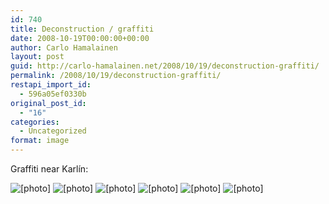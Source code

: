 ```yaml
---
id: 740
title: Deconstruction / graffiti
date: 2008-10-19T00:00:00+00:00
author: Carlo Hamalainen
layout: post
guid: http://carlo-hamalainen.net/2008/10/19/deconstruction-graffiti/
permalink: /2008/10/19/deconstruction-graffiti/
restapi_import_id:
  - 596a05ef0330b
original_post_id:
  - "16"
categories:
  - Uncategorized
format: image
---
```

Graffiti near Karlín:

<img border="0" src="https://i2.wp.com/s3.amazonaws.com/carlo-hamalainen.net/oldblog/blogdata/medium/2008-08-30%2B%2B09-53-50.jpg?w=1100&#038;ssl=1" alt="[photo]" data-recalc-dims="1" /> 



<img border="0" src="https://i0.wp.com/s3.amazonaws.com/carlo-hamalainen.net/oldblog/blogdata/medium/2008-08-30%2B%2B09-54-00.jpg?w=1100&#038;ssl=1" alt="[photo]" data-recalc-dims="1" /> 



<img border="0" src="https://i1.wp.com/s3.amazonaws.com/carlo-hamalainen.net/oldblog/blogdata/medium/2008-08-30%2B%2B09-56-23.jpg?w=1100&#038;ssl=1" alt="[photo]" data-recalc-dims="1" /> 



<img border="0" src="https://i0.wp.com/s3.amazonaws.com/carlo-hamalainen.net/oldblog/blogdata/medium/2008-08-30%2B%2B09-56-31.jpg?w=1100&#038;ssl=1" alt="[photo]" data-recalc-dims="1" /> 



<img border="0" src="https://i1.wp.com/s3.amazonaws.com/carlo-hamalainen.net/oldblog/blogdata/medium/2008-08-30%2B%2B09-56-55.jpg?w=1100&#038;ssl=1" alt="[photo]" data-recalc-dims="1" /> 



<img border="0" src="https://i0.wp.com/s3.amazonaws.com/carlo-hamalainen.net/oldblog/blogdata/medium/2008-08-30%2B%2B09-57-05.jpg?w=1100&#038;ssl=1" alt="[photo]" data-recalc-dims="1" />